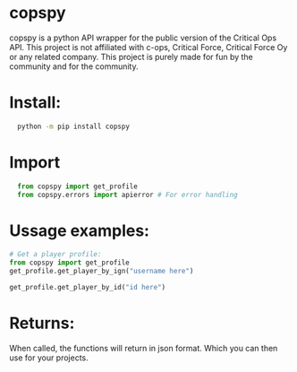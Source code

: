 # copspy
copspy is a python API wrapper for the public version of the Critical Ops API.
This project is not affiliated with c-ops, Critical Force, Critical Force Oy or any related company.
This project is purely made for fun by the community and for the community.

# Install:
```bash
  python -m pip install copspy 
```

# Import
```python
  from copspy import get_profile
  from copspy.errors import apierror # For error handling
```

# Ussage examples:
```python
# Get a player profile:
from copspy import get_profile
get_profile.get_player_by_ign("username here")

get_profile.get_player_by_id("id here")

```

# Returns:
When called, the functions will return in json format. Which you can then use for your projects.